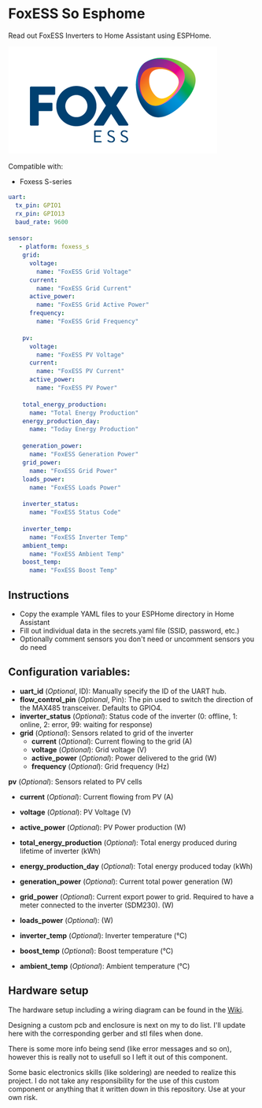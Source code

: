 # FoxESS So Esphome
Read out FoxESS Inverters to Home Assistant using ESPHome.

![FoxESS](resources/images/foxess.png)

Compatible with:
- Foxess S-series

```yaml
uart:
  tx_pin: GPIO1
  rx_pin: GPIO13
  baud_rate: 9600

sensor:
   - platform: foxess_s
    grid:
      voltage:
        name: "FoxESS Grid Voltage"
      current:
        name: "FoxESS Grid Current"
      active_power:
        name: "FoxESS Grid Active Power"
      frequency:
        name: "FoxESS Grid Frequency"

    pv:
      voltage:
        name: "FoxESS PV Voltage"
      current:
        name: "FoxESS PV Current"
      active_power:
        name: "FoxESS PV Power"

    total_energy_production:
      name: "Total Energy Production"
    energy_production_day:
      name: "Today Energy Production"

    generation_power:
      name: "FoxESS Generation Power"
    grid_power:
      name: "FoxESS Grid Power"
    loads_power:
      name: "FoxESS Loads Power"

    inverter_status:
      name: "FoxESS Status Code"

    inverter_temp:
      name: "FoxESS Inverter Temp"
    ambient_temp:
      name: "FoxESS Ambient Temp"
    boost_temp:
      name: "FoxESS Boost Temp"
```

## Instructions
- Copy the example YAML files to your ESPHome directory in Home Assistant
- Fill out individual data in the secrets.yaml file (SSID, password, etc.)
- Optionally comment sensors you don't need or uncomment sensors you do need

## Configuration variables:
- **uart_id** (*Optional*, ID): Manually specify the ID of the UART hub.
- **flow_control_pin** (*Optional*, Pin): The pin used to switch the direction of the MAX485 transceiver. Defaults to GPIO4.
- **inverter_status** (*Optional*): Status code of the inverter (0: offline, 1: online, 2: error, 99: waiting for response)
- **grid** (*Optional*): Sensors related to grid of the inverter
  - **current** (*Optional*): Current flowing to the grid (A)
  - **voltage** (*Optional*): Grid voltage (V)
  - **active_power** (*Optional*): Power delivered to the grid (W)
  - **frequency** (*Optional*): Grid frequency (Hz)

 **pv** (*Optional*): Sensors related to PV cells
  - **current** (*Optional*): Current flowing from PV (A)
  - **voltage** (*Optional*): PV Voltage (V)
  - **active_power** (*Optional*): PV Power production (W)

- **total_energy_production** (*Optional*): Total energy produced during lifetime of inverter (kWh)
- **energy_production_day** (*Optional*): Total energy produced today (kWh)
- **generation_power** (*Optional*): Current total power generation (W)
- **grid_power** (*Optional*): Current export power to grid. Required to have a meter connected to the inverter (SDM230). (W)
- **loads_power** (*Optional*): (W)
- **inverter_temp** (*Optional*): Inverter temperature (°C)
- **boost_temp** (*Optional*): Boost temperature (°C)
- **ambient_temp** (*Optional*): Ambient temperature (°C)

## Hardware setup
The hardware setup including a wiring diagram can be found in the [Wiki](https://github.com/assembly12/Foxess-T-series-ESPHome-Home-Assistant/wiki/Hardware-setup).

Designing a custom pcb and enclosure is next on my to do list. I'll update here with the corresponding gerber and stl files when done.

There is some more info being send (like error messages and so on), however this is really not to usefull so I left it out of this component.

Some basic electronics skills (like soldering) are needed to realize this project. I do not take any responsibility for the use of this custom component or anything that it written down in this repository. Use at your own risk.
